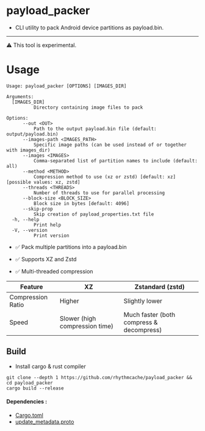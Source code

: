 # payload_packer

- CLI utility to pack Android device partitions as payload.bin.
---
⚠️ This tool is experimental.



# Usage
```
Usage: payload_packer [OPTIONS] [IMAGES_DIR]

Arguments:
  [IMAGES_DIR]
          Directory containing image files to pack

Options:
      --out <OUT>
          Path to the output payload.bin file (default: output/payload.bin)
      --images-path <IMAGES_PATH>
          Specific image paths (can be used instead of or together with images_dir)
      --images <IMAGES>
          Comma-separated list of partition names to include (default: all)
      --method <METHOD>
          Compression method to use (xz or zstd) [default: xz] [possible values: xz, zstd]
      --threads <THREADS>
          Number of threads to use for parallel processing
      --block-size <BLOCK_SIZE>
          Block size in bytes [default: 4096]
      --skip-prop
          Skip creation of payload_properties.txt file
  -h, --help
          Print help
  -V, --version
          Print version
```

- ✅ Pack multiple partitions into a payload.bin

- ✅ Supports XZ and Zstd

- ✅ Multi-threaded compression


| Feature           | **XZ**                            | **Zstandard (zstd)**                |
|------------------|-----------------------------------|-------------------------------------|
| Compression Ratio| Higher                            | Slightly lower                      |
| Speed            | Slower (high compression time)    | Much faster (both compress & decompress) |


## Build
- Install cargo & rust compiler
```
git clone --depth 1 https://github.com/rhythmcache/payload_packer && cd payload_packer
cargo build --release
```



#### Dependencies :
- [Cargo.toml](./Cargo.toml)
- [update_metadata.proto](https://android.googlesource.com/platform/system/update_engine/+/HEAD/update_metadata.proto)



